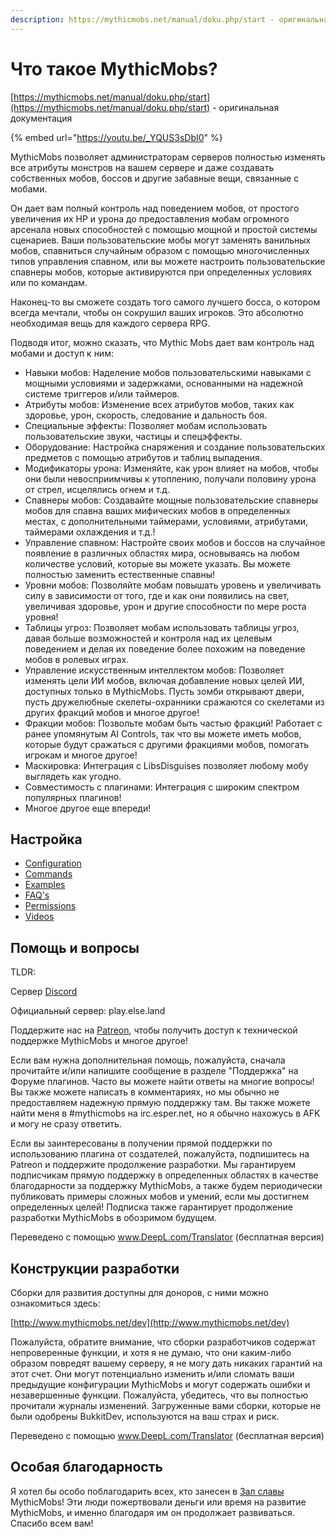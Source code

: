 ```yaml
---
description: https://mythicmobs.net/manual/doku.php/start - оригинальная документация
---
```


# Что такое MythicMobs?

[https://mythicmobs.net/manual/doku.php/start](https://mythicmobs.net/manual/doku.php/start) - оригинальная документация

{% embed url="https://youtu.be/_YQUS3sDbI0" %}

MythicMobs позволяет администраторам серверов полностью изменять все атрибуты монстров на вашем сервере и даже создавать собственных мобов, боссов и другие забавные вещи, связанные с мобами.

Он дает вам полный контроль над поведением мобов, от простого увеличения их HP и урона до предоставления мобам огромного арсенала новых способностей с помощью мощной и простой системы сценариев. Ваши пользовательские мобы могут заменять ванильных мобов, спавниться случайным образом с помощью многочисленных типов управления спавном, или вы можете настроить пользовательские спавнеры мобов, которые активируются при определенных условиях или по командам.

Наконец-то вы сможете создать того самого лучшего босса, о котором всегда мечтали, чтобы он сокрушил ваших игроков. Это абсолютно необходимая вещь для каждого сервера RPG.

Подводя итог, можно сказать, что Mythic Mobs дает вам контроль над мобами и доступ к ним:

* Навыки мобов: Наделение мобов пользовательскими навыками с мощными условиями и задержками, основанными на надежной системе триггеров и/или таймеров.
* Атрибуты мобов: Изменение всех атрибутов мобов, таких как здоровье, урон, скорость, следование и дальность боя.
* Специальные эффекты: Позволяет мобам использовать пользовательские звуки, частицы и спецэффекты.
* Оборудование: Настройка снаряжения и создание пользовательских предметов с помощью атрибутов и таблиц выпадения.
* Модификаторы урона: Изменяйте, как урон влияет на мобов, чтобы они были невосприимчивы к утоплению, получали половину урона от стрел, исцелялись огнем и т.д.
* Спавнеры мобов: Создавайте мощные пользовательские спавнеры мобов для спавна ваших мифических мобов в определенных местах, с дополнительными таймерами, условиями, атрибутами, таймерами охлаждения и т.д.!
* Управление спавном: Настройте своих мобов и боссов на случайное появление в различных областях мира, основываясь на любом количестве условий, которые вы можете указать. Вы можете полностью заменить естественные спавны!
* Уровни мобов: Позволяйте мобам повышать уровень и увеличивать силу в зависимости от того, где и как они появились на свет, увеличивая здоровье, урон и другие способности по мере роста уровня!
* Таблицы угроз: Позволяет мобам использовать таблицы угроз, давая больше возможностей и контроля над их целевым поведением и делая их поведение более похожим на поведение мобов в ролевых играх.
* Управление искусственным интеллектом мобов: Позволяет изменять цели ИИ мобов, включая добавление новых целей ИИ, доступных только в MythicMobs. Пусть зомби открывают двери, пусть дружелюбные скелеты-охранники сражаются со скелетами из других фракций мобов и многое другое!
* Фракции мобов: Позвольте мобам быть частью фракций! Работает с ранее упомянутым AI Controls, так что вы можете иметь мобов, которые будут сражаться с другими фракциями мобов, помогать игрокам и многое другое!
* Маскировка: Интеграция с LibsDisguises позволяет любому мобу выглядеть как угодно.
* Совместимость с плагинами: Интеграция с широким спектром популярных плагинов!
* Многое другое еще впереди!

## Настройка

* [Configuration](https://mythicmobs.net/manual/doku.php/configuration)
* [Commands](https://mythicmobs.net/manual/doku.php/commands)
* [Examples](https://mythicmobs.net/manual/doku.php/examples)
* [FAQ's](https://mythicmobs.net/manual/doku.php/faq\_s)
* [Permissions](https://mythicmobs.net/manual/doku.php/permissions)
* [Videos](https://mythicmobs.net/manual/doku.php/videos)

## Помощь и вопросы

TLDR:

Сервер [Discord](http://www.mythicmobs.net/discord)

Официальный сервер: play.else.land

Поддержите нас на [Patreon](http://www.patreon.com/xikage), чтобы получить доступ к технической поддержке MythicMobs и многое другое!&#x20;

Если вам нужна дополнительная помощь, пожалуйста, сначала прочитайте и/или напишите сообщение в разделе "Поддержка" на Форуме плагинов. Часто вы можете найти ответы на многие вопросы! Вы также можете написать в комментариях, но мы обычно не предоставляем надежную прямую поддержку там. Вы также можете найти меня в #mythicmobs на irc.esper.net, но я обычно нахожусь в AFK и могу не сразу ответить.

Если вы заинтересованы в получении прямой поддержки по использованию плагина от создателей, пожалуйста, подпишитесь на Patreon и поддержите продолжение разработки. Мы гарантируем подписчикам прямую поддержку в определенных областях в качестве благодарности за поддержку MythicMobs, а также будем периодически публиковать примеры сложных мобов и умений, если мы достигнем определенных целей! Подписка также гарантирует продолжение разработки MythicMobs в обозримом будущем.

Переведено с помощью www.DeepL.com/Translator (бесплатная версия)

## Конструкции разработки

Сборки для развития доступны для доноров, с ними можно ознакомиться здесь:

[http://www.mythicmobs.net/dev](http://www.mythicmobs.net/dev)

Пожалуйста, обратите внимание, что сборки разработчиков содержат непроверенные функции, и хотя я не думаю, что они каким-либо образом повредят вашему серверу, я не могу дать никаких гарантий на этот счет. Они могут потенциально изменить и/или сломать ваши предыдущие конфигурации MythicMobs и могут содержать ошибки и незавершенные функции. Пожалуйста, убедитесь, что вы полностью прочитали журналы изменений. Загруженные вами сборки, которые не были одобрены BukkitDev, используются на ваш страх и риск.

Переведено с помощью www.DeepL.com/Translator (бесплатная версия)

## Особая благодарность

Я хотел бы особо поблагодарить всех, кто занесен в [Зал славы](https://mythicmobs.net/manual/doku.php/hall\_of\_fame) MythicMobs! Эти люди пожертвовали деньги или время на развитие MythicMobs, и именно благодаря им он продолжает развиваться. Спасибо всем вам!
